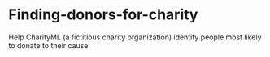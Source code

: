 # Finding-donors-for-charity
Help CharityML (a fictitious charity organization) identify people most likely to donate to their cause
